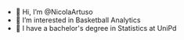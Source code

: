 - 👋 Hi, I’m @NicolaArtuso
- 👀 I’m interested in Basketball Analytics
- 🌱 I have a bachelor's degree in Statistics at UniPd


<!---
NicolaArtuso/NicolaArtuso is a ✨ special ✨ repository because its `README.md` (this file) appears on your GitHub profile.
You can click the Preview link to take a look at your changes.
--->
